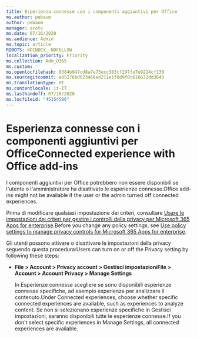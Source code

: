 ```yaml
---
title: Esperienza connesse con i componenti aggiuntivi per Office
ms.author: pebaum
author: pebaum
manager: scotv
ms.date: 07/16/2020
ms.audience: Admin
ms.topic: article
ROBOTS: NOINDEX, NOFOLLOW
localization_priority: Priority
ms.collection: Adm_O365
ms.custom: ''
ms.openlocfilehash: 8384b947cd8a7e73ecc383cf297fe7e9224cf130
ms.sourcegitcommit: a05276bd623466ad211e1f8d9f0c616672dd3640
ms.translationtype: HT
ms.contentlocale: it-IT
ms.lasthandoff: 07/16/2020
ms.locfileid: "45154586"
---
```

# <a name="connected-experience-with-office-add-ins"></a><span data-ttu-id="0d3f9-102">Esperienza connesse con i componenti aggiuntivi per Office</span><span class="sxs-lookup"><span data-stu-id="0d3f9-102">Connected experience with Office add-ins</span></span>

<span data-ttu-id="0d3f9-103">I componenti aggiuntivi per Office potrebbero non essere disponibili se l'utente o l'amministratore ha disattivato le esperienze connesse.</span><span class="sxs-lookup"><span data-stu-id="0d3f9-103">Office add-ins might not be available if the user or the admin turned off connected experiences.</span></span>

<span data-ttu-id="0d3f9-104">Prima di modificare qualsiasi impostazione dei criteri, consultare [Usare le impostazioni dei criteri per gestire i controlli della privacy per Microsoft 365 Apps for enterprise](https://docs.microsoft.com/deployoffice/privacy/manage-privacy-controls).</span><span class="sxs-lookup"><span data-stu-id="0d3f9-104">Before you change any policy settings, see [Use policy settings to manage privacy controls for Microsoft 365 Apps for enterprise](https://docs.microsoft.com/deployoffice/privacy/manage-privacy-controls).</span></span>

<span data-ttu-id="0d3f9-105">Gli utenti possono attivare o disattivare le impostazioni della privacy seguendo questa procedura:</span><span class="sxs-lookup"><span data-stu-id="0d3f9-105">Users can turn on or off the Privacy setting by following these steps:</span></span>

- <span data-ttu-id="0d3f9-106">**File > Account > Privacy account > Gestisci impostazioni**</span><span class="sxs-lookup"><span data-stu-id="0d3f9-106">**File > Account > Account Privacy > Manage Settings**</span></span> 

    <span data-ttu-id="0d3f9-107">In Esperienze connesse scegliere se sono disponibili esperienze connesse specifiche, ad esempio esperienze per analizzare il contenuto.</span><span class="sxs-lookup"><span data-stu-id="0d3f9-107">Under Connected experiences, choose whether specific connected experiences are available, such as experiences to analyze content.</span></span> <span data-ttu-id="0d3f9-108">Se non si selezionano esperienze specifiche in Gestisci impostazioni, saranno disponibili tutte le esperienze connesse.</span><span class="sxs-lookup"><span data-stu-id="0d3f9-108">If you don't select specific experiences in Manage Settings, all connected experiences are available.</span></span>
